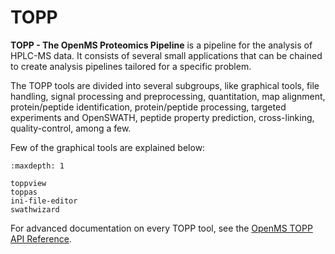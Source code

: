 TOPP
===

**TOPP - The OpenMS Proteomics Pipeline** is a pipeline for the analysis of HPLC-MS data. It consists of several small
applications that can be chained to create analysis pipelines tailored for a specific problem.

The TOPP tools are divided into several subgroups, like graphical tools, file handling, signal processing and
preprocessing, quantitation, map alignment, protein/peptide identification, protein/peptide processing, targeted
experiments and OpenSWATH, peptide property prediction, cross-linking, quality-control, among a few.

Few of the graphical tools are explained below:

```{toctree}
:maxdepth: 1

toppview
toppas
ini-file-editor
swathwizard
```

For advanced documentation on every TOPP tool, see the [OpenMS TOPP API Reference](https://abibuilder.informatik.uni-tuebingen.de/archive/openms/Documentation/nightly/html/TOPP_documentation.html).
